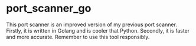 # port_scanner_go

This port scanner is an improved version of my previous port scanner. Firstly, it is written in Golang and is cooler that Python. Secondly, it is faster and more accurate. Remember to use this tool responsibly. 
